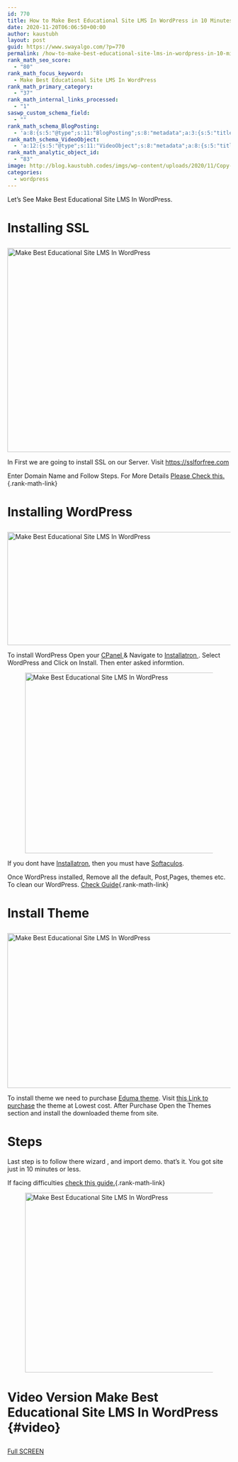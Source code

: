 ```yaml
---
id: 770
title: How to Make Best Educational Site LMS In WordPress in 10 Minutes?
date: 2020-11-20T06:06:50+00:00
author: kaustubh
layout: post
guid: https://www.swayalgo.com/?p=770
permalink: /how-to-make-best-educational-site-lms-in-wordpress-in-10-minutes/
rank_math_seo_score:
  - "80"
rank_math_focus_keyword:
  - Make Best Educational Site LMS In WordPress
rank_math_primary_category:
  - "37"
rank_math_internal_links_processed:
  - "1"
saswp_custom_schema_field:
  - ""
rank_math_schema_BlogPosting:
  - 'a:8:{s:5:"@type";s:11:"BlogPosting";s:8:"metadata";a:3:{s:5:"title";s:7:"Article";s:4:"type";s:8:"template";s:9:"isPrimary";b:1;}s:8:"headline";s:11:"%seo_title%";s:11:"description";s:17:"%seo_description%";s:13:"datePublished";s:20:"%date(Y-m-dTH:i:sP)%";s:12:"dateModified";s:24:"%modified(Y-m-dTH:i:sP)%";s:5:"image";a:2:{s:5:"@type";s:11:"ImageObject";s:3:"url";s:16:"%post_thumbnail%";}s:6:"author";a:2:{s:5:"@type";s:6:"Person";s:4:"name";s:6:"%name%";}}'
rank_math_schema_VideoObject:
  - 'a:12:{s:5:"@type";s:11:"VideoObject";s:8:"metadata";a:8:{s:5:"title";s:5:"Video";s:4:"type";s:8:"template";s:9:"shortcode";s:15:"s-605750e56c268";s:9:"isPrimary";b:0;s:23:"reviewLocationShortcode";s:24:"[rank_math_rich_snippet]";s:8:"category";s:12:"%categories%";s:4:"tags";s:6:"%tags%";s:15:"isAutoGenerated";b:1;}s:4:"name";s:11:"%seo_title%";s:11:"description";s:17:"%seo_description%";s:10:"uploadDate";s:10:"2020-11-21";s:12:"thumbnailUrl";s:16:"%post_thumbnail%";s:8:"embedUrl";s:56:"https://www.youtube.com/embed/H_0CrDBZApM?feature=oembed";s:10:"contentUrl";s:0:"";s:8:"duration";s:8:"PT12M36S";s:5:"width";s:4:"1280";s:6:"height";s:3:"720";s:16:"isFamilyFriendly";b:1;}'
rank_math_analytic_object_id:
  - "83"
image: http://blog.kaustubh.codes/imgs/wp-content/uploads/2020/11/Copy-of-how-to-create-aws-ec2-instance.png
categories:
  - wordpress
---
```

Let&#8217;s See Make Best Educational Site LMS In WordPress.

# Installing SSL<figure class="wp-block-image size-large">

<img loading="lazy" width="1024" height="460" src="http://blog.kaustubh.codes/imgs/wp-content/uploads/2020/11/image-11-1024x460.png" alt="Make Best Educational Site LMS In WordPress" class="wp-image-776" srcset="https://blog.kaustubh.codes/wp-content/uploads/2020/11/image-11-1024x460.png 1024w, https://blog.kaustubh.codes/wp-content/uploads/2020/11/image-11-300x135.png 300w, https://blog.kaustubh.codes/wp-content/uploads/2020/11/image-11-768x345.png 768w, https://blog.kaustubh.codes/wp-content/uploads/2020/11/image-11.png 1104w" sizes="(max-width: 1024px) 100vw, 1024px" /> </figure> 

In First we are going to install SSL on our Server. Visit <a aria-label="https://sslforfree.com (opens in a new tab)" href="https://sslforfree.com" target="_blank" rel="noreferrer noopener nofollow" class="rank-math-link">https://sslforfree.com</a>

Enter Domain Name and Follow Steps. For More Details [Please Check this.](#video){.rank-math-link}

# Installing WordPress<figure class="wp-block-image size-large">

<img loading="lazy" width="648" height="255" src="http://blog.kaustubh.codes/imgs/wp-content/uploads/2020/11/image-12.png" alt="Make Best Educational Site LMS In WordPress" class="wp-image-777" srcset="https://blog.kaustubh.codes/wp-content/uploads/2020/11/image-12.png 648w, https://blog.kaustubh.codes/wp-content/uploads/2020/11/image-12-300x118.png 300w" sizes="(max-width: 648px) 100vw, 648px" /> </figure> 

To install WordPress Open your <a aria-label="CPanel  (opens in a new tab)" href="https://en.wikipedia.org/wiki/CPANEL" rel="noreferrer noopener nofollow" target="_blank" class="rank-math-link">CPanel </a>& Navigate to <a aria-label="Installatron  (opens in a new tab)" href="https://en.wikipedia.org/wiki/Installatron" target="_blank" rel="noreferrer noopener nofollow" class="rank-math-link">Installatron </a>. Select WordPress and Click on Install. Then enter asked informtion.<figure class="wp-block-image size-large">

<img loading="lazy" width="1024" height="407" src="http://blog.kaustubh.codes/imgs/wp-content/uploads/2020/11/image-13-1024x407.png" alt="Make Best Educational Site LMS In WordPress" class="wp-image-778" srcset="https://blog.kaustubh.codes/wp-content/uploads/2020/11/image-13-1024x407.png 1024w, https://blog.kaustubh.codes/wp-content/uploads/2020/11/image-13-300x119.png 300w, https://blog.kaustubh.codes/wp-content/uploads/2020/11/image-13-768x305.png 768w, https://blog.kaustubh.codes/wp-content/uploads/2020/11/image-13.png 1112w" sizes="(max-width: 1024px) 100vw, 1024px" /> </figure> 

If you dont have <a rel="noreferrer noopener" href="https://en.wikipedia.org/wiki/Installatron" target="_blank">Installatron</a>, then you must have <a aria-label="Softaculos (opens in a new tab)" href="https://en.wikipedia.org/wiki/Softaculos" target="_blank" rel="noreferrer noopener nofollow" class="rank-math-link">Softaculos</a>.

Once WordPress installed, Remove all the default, Post,Pages, themes etc. To clean our WordPress. [Check Guide](#video){.rank-math-link}

# Install Theme<figure class="wp-block-image size-large">

<img loading="lazy" width="1024" height="349" src="http://blog.kaustubh.codes/imgs/wp-content/uploads/2020/11/image-14-1024x349.png" alt="Make Best Educational Site LMS In WordPress" class="wp-image-779" srcset="https://blog.kaustubh.codes/wp-content/uploads/2020/11/image-14-1024x349.png 1024w, https://blog.kaustubh.codes/wp-content/uploads/2020/11/image-14-300x102.png 300w, https://blog.kaustubh.codes/wp-content/uploads/2020/11/image-14-768x262.png 768w, https://blog.kaustubh.codes/wp-content/uploads/2020/11/image-14.png 1110w" sizes="(max-width: 1024px) 100vw, 1024px" /> </figure> 

To install theme we need to purchase <a href="http://swayalgo.com/eduma" target="_blank" aria-label=" (opens in a new tab)" rel="noreferrer noopener sponsored" class="rank-math-link">Eduma theme</a>. Visit <a href="http://swayalgo.com/eduma" target="_blank" aria-label=" (opens in a new tab)" rel="noreferrer noopener sponsored" class="rank-math-link">this Link to purchase</a> the theme at Lowest cost. After Purchase Open the Themes section and install the downloaded theme from site.

# Steps

Last step is to follow there wizard , and import demo. that&#8217;s it. You got site just in 10 minutes or less.

If facing difficulties [check this guide.](#video){.rank-math-link}<figure class="wp-block-image size-large">

<img loading="lazy" width="1024" height="405" src="http://blog.kaustubh.codes/imgs/wp-content/uploads/2020/11/image-15-1024x405.png" alt="Make Best Educational Site LMS In WordPress" class="wp-image-780" srcset="https://blog.kaustubh.codes/wp-content/uploads/2020/11/image-15-1024x405.png 1024w, https://blog.kaustubh.codes/wp-content/uploads/2020/11/image-15-300x119.png 300w, https://blog.kaustubh.codes/wp-content/uploads/2020/11/image-15-768x304.png 768w, https://blog.kaustubh.codes/wp-content/uploads/2020/11/image-15.png 1118w" sizes="(max-width: 1024px) 100vw, 1024px" /> </figure> 

# Video Version Make Best Educational Site LMS In WordPress {#video}<figure class="wp-block-embed is-type-video is-provider-youtube wp-block-embed-youtube wp-embed-aspect-16-9 wp-has-aspect-ratio">

<div class="wp-block-embed__wrapper">
</div></figure> 

<div class="wp-block-buttons">
  <div class="wp-block-button is-style-outline">
    <a class="wp-block-button__link has-white-color has-vivid-cyan-blue-to-vivid-purple-gradient-background has-text-color has-background" href="https://www.youtube.com/watch?v=Ko5hZ5gC7k8&ab_channel=ProgrammingHelp" target="_blank" rel="noreferrer noopener">Full SCREEN</a>
  </div>
</div>